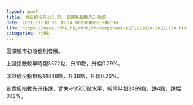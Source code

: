 ```yaml
---
layout: post
title: 滬股初段升近0.3%　創業板指數先升後跌
date: 2021-11-30 09:36:14.000000000 +08:00
link: https://news.rthk.hk/rthk/ch/component/k2/1622024-20211130.htm
categories: rthk
---
```


滬深股市初段個別發展。

上證指數較早時報3572點，升10點，升幅0.29%。

深證成份指數報14848點，升38點，升幅0.26%。

創業板指數先升後跌，曾失守3500點水平，較早時報3499點，跌4點，跌幅0.12%。
